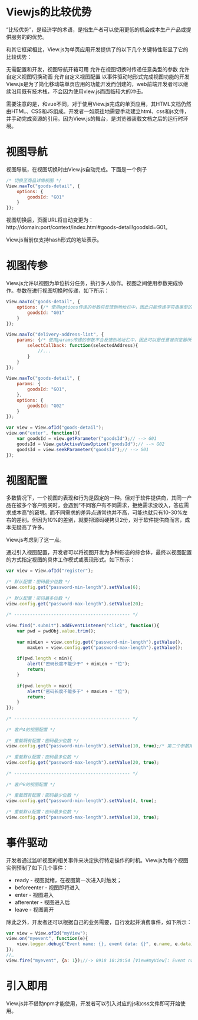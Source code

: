 # Viewjs的比较优势
“比较优势”，是经济学的术语，是指生产者可以使用更低的机会成本生产产品或提供服务的的优势。

和其它框架相比，View.js为单页应用开发提供了的以下几个关键特性彰显了它的比较优势：

无需配置和开发，视图导航开箱可用
允许在视图切换时传递任意类型的参数
允许自定义视图切换动画
允许自定义视图配置
以事件驱动地形式完成视图功能的开发
View.js是为了简化移动端单页应用的功能开发而创建的，web前端开发者可以继续沿用既有技术栈，不会因为使用view.js而面临较大的冲击。

需要注意的是，和vue不同，对于使用View.js完成的单页应用，其HTML文档仍然由HTML、CSS和JS组成。开发者一如既往地需要手动建立html、css和js文件，并手动完成资源的引用。因为View.js的舞台，是浏览器装载文档之后的运行时环境。

# 视图导航

视图导航，在视图切换时由View.js自动完成。下面是一个例子

```js
/* 切换至商品详情视图 */
View.navTo("goods-detail", {
    options: {
        goodsId: "G01"
    }
});
```

视图切换后，页面URL将自动变更为：http://domain:port/context/index.html#goods-detail!goodsId=G01。

View.js当前仅支持hash形式的地址表示。

# 视图传参

View.js允许以视图为单位拆分任务，执行多人协作。视图之间使用参数完成协作。参数在进行视图切换时传递，如下所示：
```js
View.navTo("goods-detail", {
    options: {/* 使用options传递的参数将反馈到地址栏中，因此只能传递字符串类型的参数 */
        goodsId: "G01"
    }
});
 
View.navTo("delivery-address-list", {
    params: {/* 使用params传递的参数不会反馈到地址栏中，因此可以是任意被浏览器所支持的类型 */
        selectCallback: function(selectedAddress){
            //...
        }
    }
});
 
View.navTo("goods-detail", {
    params: {
        goodsId: "G01",
    },
    options: {
        goodsId: "G02"
    }
});
 
var view = View.ofId("goods-detail");
view.on("enter", function(){
    var goodsId = view.getParameter("goodsId");// --> G01
    goodsId = View.getActiveViewOption("goodsId");// --> G02
    goodsId = view.seekParameter("goodsId");// --> G01
});
```

# 视图配置

多数情况下，一个视图的表现和行为是固定的一种。但对于软件提供商，其同一产品在被多个客户购买时，会遇到“不同客户有不同需求，拒绝需求没收入，答应需求成本高”的窘境。而不同需求的差异点通常也并不高，可能也就只有10-30%左右的差别。但因为10%的差别，就要把源码硬拷贝2份，对于软件提供商而言，成本无疑高了许多。

View.js考虑到了这一点。

通过引入视图配置，开发者可以将视图开发为多种形态的综合体，最终以视图配置的方式指定视图的具体工作模式或表现形式。如下所示：

```js
var view = View.ofId("register");
 
/* 默认配置：密码最少位数 */
view.config.get("password-min-length").setValue(6);
 
/* 默认配置：密码最多位数 */
view.config.get("password-max-length").setValue(20);
 
/* -------------------------------------------- */
 
view.find(".submit").addEventListener("click", function(){
    var pwd = pwdObj.value.trim();
 
    var minLen = view.config.get("password-min-length").getValue(),
        maxLen = view.config.get("password-max-length").getValue();
 
    if(pwd.length < min){
        alert("密码长度不能少于" + minLen + "位");
        return;
    }
 
    if(pwd.length > max){
        alert("密码长度不能多于" + maxLen + "位");
        return;
    }
});
 
/* -------------------------------------------- */
 
/* 客户A的视图配置 */
 
/* 重载既有配置：密码最少位数 */
view.config.get("password-min-length").setValue(10, true);/* 第二个参数用于复写可能已经存在的值，如果不传且已经有值，则赋值无效，相当于什么也没做 */
 
/* 重载默认配置：密码最多位数 */
view.config.get("password-max-length").setValue(20, true);
 
/* -------------------------------------------- */
 
/* 客户B的视图配置 */
 
/* 重载既有配置：密码最少位数 */
view.config.get("password-min-length").setValue(4, true);
 
/* 重载默认配置：密码最多位数 */
view.config.get("password-max-length").setValue(10, true);
```

# 事件驱动

开发者通过监听视图的相关事件来决定执行特定操作的时机。View.js为每个视图实例预制了如下几个事件：

- ready - 视图就绪，在视图第一次进入时触发；
- beforeenter - 视图即将进入
- enter - 视图进入
- afterenter - 视图进入后
- leave - 视图离开

除此之外，开发者还可以根据自己的业务需要，自行发起并消费事件，如下所示：

```js
var view = View.ofId("myView");
view.on("myevent", function(e){
    view.logger.debug("Event name: {}, event data: {}", e.name, e.data);
});
//…
view.fire("myevent", {a: 1});//-> 0918 10:20:54 [View#myView]: Event name: null, event data: {"a":1}
```

# 引入即用

View.js并不借助npm才能使用，开发者可以引入对应的js和css文件即可开始使用。